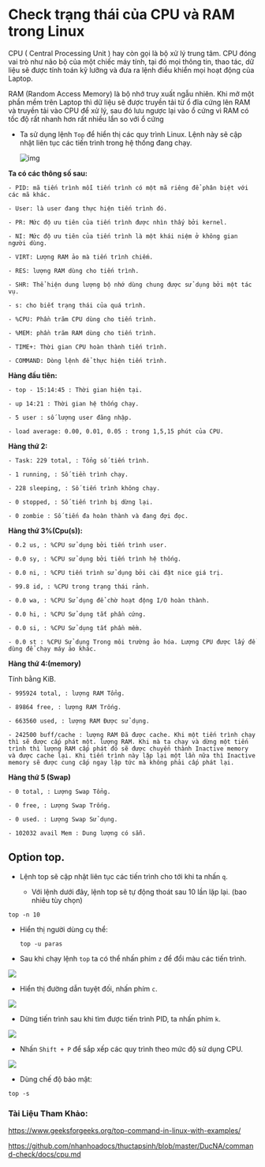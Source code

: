 # Check trạng thái của CPU và RAM trong Linux

CPU ( Central Processing Unit ) hay còn gọi là bộ xử lý trung tâm. CPU đóng vai trò như não bộ của một chiếc máy tính, tại đó mọi thông tin, thao tác, dữ liệu sẽ được tính toán kỹ lưỡng và đưa ra lệnh điều khiển mọi hoạt động của Laptop.

RAM (Random Access Memory) là bộ nhớ truy xuất ngẫu nhiên. Khi mở một phần mềm trên Laptop thì dữ liệu sẽ được truyền tải từ ổ đĩa cứng lên RAM và truyền tải vào CPU để xử lý, sau đó lưu ngược lại vào ổ cứng vì RAM có tốc độ rất nhanh hơn rất nhiều lần so với ổ cứng

- Ta sử dụng lệnh `` Top `` để hiển thị các quy trình Linux. Lệnh này sẽ cập nhật liên tục các tiến trình trong hệ thống đang chạy.

    ![img](https://scontent.fhan5-3.fna.fbcdn.net/v/t1.15752-9/62650132_2503503726383777_4089198445095550976_n.png?_nc_cat=106&_nc_oc=AQlAj9ShauE0hwxd5te1ki1fCXK8YQHgPvmG_Pbbb6hjoLH0Rr1e6mKVEpvjA5Qqg9I&_nc_ht=scontent.fhan5-3.fna&oh=c490931883a29eb398a91671057ba323&oe=5D9ABB0F)

**Ta có các thông số sau:**

    - PID: mã tiến trình mỗi tiến trình có một mã riêng để phân biệt với các mã khác.

    - User: là user đang thực hiện tiến trình đó.

    - PR: Mức độ ưu tiên của tiến trình được nhìn thấy bởi kernel.

    - NI: Mức độ ưu tiên của tiến trình là một khái niệm ở không gian người dùng.

    - VIRT: Lượng RAM ảo mà tiến trình chiếm.

    - RES: lượng RAM dùng cho tiến trình.

    - SHR: Thể hiện dung lượng bộ nhớ dùng chung được sử dụng bởi một tác vụ.

    - s: cho biết trạng thái của quá trình.

    - %CPU: Phần trăm CPU dùng cho tiến trình.

    - %MEM: phần trăm RAM dùng cho tiến trình.

    - TIME+: Thời gian CPU hoàn thành tiến trình.

    - COMMAND: Dòng lệnh để thực hiện tiến trình.

**Hàng đầu tiên:**

    - top - 15:14:45 : Thời gian hiện tại.

    - up 14:21 : Thời gian hệ thống chạy.

    - 5 user : số lượng user đăng nhập.

    - load average: 0.00, 0.01, 0.05 : trong 1,5,15 phút của CPU.

**Hàng thứ 2:**

    - Task: 229 total, : Tổng số tiến trình.

    - 1 running, : Số tiền trình chạy.

    - 228 sleeping, : Số tiến trình không chạy.

    - 0 stopped, : Số tiến trình bị dừng lại.
    
    - 0 zombie : Số tiến đa hoàn thành và đang đợi đọc.

**Hàng thứ 3%(Cpu(s)):**

    - 0.2 us, : %CPU sử dụng bởi tiến trình user.

    - 0.0 sy, : %CPU sử dụng bởi tiến trình hệ thống.

    - 0.0 ni, : %CPU tiến trình sử dụng bởi cài đặt nice giá trị.

    - 99.8 id, : %CPU trong trạng thái rảnh.

    - 0.0 wa, : %CPU Sử dụng để chờ hoạt động I/O hoàn thành.

    - 0.0 hi, : %CPU Sử dụng tắt phần cứng.

    - 0.0 si, : %CPU Sử dụng tắt phần mềm.

    - 0.0 st : %CPU Sử dụng Trong môi trường ảo hóa. Lượng CPU được lấy để dùng để chạy máy ảo khác.

**Hàng thứ 4:(memory)**

Tính bằng KiB.
    
    - 995924 total, : lượng RAM Tổng.

    - 89864 free, : lượng RAM Trống.

    - 663560 used, : lượng RAM Được sử dụng.

    - 242500 buff/cache : lượng RAM Đã được cache. Khi một tiến trình chạy thì sẽ được cấp phát một. lượng RAM. Khi mà ta chạy và dừng một tiến trình thì lượng RAM cấp phát đó sẽ được chuyển thành Inactive memory và được cache lại. Khi tiến trình này lặp lại một lần nữa thì Inactive memory sẽ được cung cấp ngay lập tức mà không phải cấp phát lại.

**Hàng thứ 5 (Swap)**

    - 0 total, : Lượng Swap Tổng.

    - 0 free, : Lượng Swap Trống.

    - 0 used. : Lượng Swap Sử dụng.

    - 102032 avail Mem : Dung lượng có sẵn.

## Option top.

- Lệnh top sẽ cập nhật liên tục các tiến trình cho tới khi ta nhấn ``q``.  

  - Với lệnh dưới đây, lệnh top sẽ tự động thoát sau 10 lần lặp lại. (bao nhiêu tùy chọn)
  
`` top -n 10 ``

- Hiển thị người dùng cụ thể:

    ``top -u paras``

- Sau khi chạy lệnh `` top `` ta có thể nhấn phím ``z`` để đổi màu các tiến trình.

![](https://scontent.fhan5-3.fna.fbcdn.net/v/t1.15752-9/64253507_468288323982591_6462169564057698304_n.png?_nc_cat=111&_nc_oc=AQn5JCyAhiQhsZGs1UF-2CeNuxCG0HiV9FgT5i0QZCVho7EilZ7qJOA6bf890yEl_oM&_nc_ht=scontent.fhan5-3.fna&oh=df95be92f8c68f0eddfc4d21a04c401d&oe=5D9953B1)

- Hiển thị đường dẫn tuyệt đối, nhấn phím ``c``.

![](https://scontent.fhan5-5.fna.fbcdn.net/v/t1.15752-9/64381204_376882299625962_2772756583363379200_n.png?_nc_cat=101&_nc_oc=AQknAtb9TL_MDoP3GlWdF_-FTF7BKF2gA__xvKi3uWrLJ8Ty5ZRbf1fIb7xXfAWo_QQ&_nc_ht=scontent.fhan5-5.fna&oh=69be1e38230ce52985b0f38373193d63&oe=5D935F5D)

- Dừng tiến trình sau khi tìm được tiến trình PID, ta nhấn phím ``k``.

![](https://scontent.fhan5-7.fna.fbcdn.net/v/t1.15752-9/64301673_2312636575672296_5228793164399116288_n.png?_nc_cat=100&_nc_oc=AQmePUqK_e8HXJZ4DQJjGzBxNQ1hIiVh26lr90OsdAjh83p7qRG6D_kmzTefd2Pnqbc&_nc_ht=scontent.fhan5-7.fna&oh=c009615aaceb6541bbb96909c3f4ba03&oe=5D7BEB77)

- Nhấn ``Shift + P`` để sắp xếp các quy trình theo mức độ sử dụng CPU.

![](https://scontent.fhan5-7.fna.fbcdn.net/v/t1.15752-9/62390514_771198873274543_7907367218109743104_n.png?_nc_cat=103&_nc_oc=AQnIeVW6hBUDtzTHoS_w8fcdukWKmJFtOqPutzG6Ilz1a_9Pcgc-W4unIVG7onMJ-G0&_nc_ht=scontent.fhan5-7.fna&oh=ef5b55b23ac784b20b0fbb9c98d328c2&oe=5D9EC358)

- Dùng chế độ bảo mật:

`` top -s ``


### Tài Liệu Tham Khảo:
https://www.geeksforgeeks.org/top-command-in-linux-with-examples/

https://github.com/nhanhoadocs/thuctapsinh/blob/master/DucNA/command-check/docs/cpu.md


